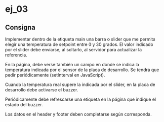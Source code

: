 # ej_03

## Consigna

Implementar dentro de la etiqueta main una barra o slider que me permita elegir una temperatura de setpoint entre 0 y 30 grados. El valor indicado por el slider debe enviarse, al soltarlo, al servidor para actualizar la referencia.

En la página, debe verse también un campo en donde se indica la temperatura indicada por el sensor de la placa de desarrollo. Se tendrá que pedir periódicamente (setInterval en JavaScript).

Cuando la temperatura real supere la indicada por el slider, en la placa de desarrollo debe activarse el buzzer.

Periódicamente debe refrescarse una etiqueta en la página que indique el estado del buzzer.

Los datos en el header y footer deben completarse según corresponda.